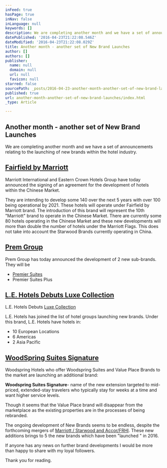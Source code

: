 ```yaml
---
inFeed: true
hasPage: true
inNav: false
inLanguage: null
keywords: []
description: We are completing another month and we have a set of announcements relating to the launching of new brands within the hotel industry.
datePublished: '2016-04-23T21:22:08.546Z'
dateModified: '2016-04-23T21:22:08.029Z'
title: Another month - another set of New Brand Launches
author: []
authors: []
publisher:
  name: null
  domain: null
  url: null
  favicon: null
starred: false
sourcePath: _posts/2016-04-23-another-month-another-set-of-new-brand-launches.md
published: true
url: another-month-another-set-of-new-brand-launches/index.html
_type: Article

---
```

## Another month - another set of New Brand Launches

We are completing another month and we have a set of announcements relating to the launching of new brands within the hotel industry.

## [Fairfield by Marriott][0]

Marriott International and Eastern Crown Hotels Group have today announced the signing of an agreement for the development of hotels within the Chinese Market.

They are intending to develop some 140 over the next 5 years with over 100 being operational by 2021\. These hotels will operate under Fairfield by Marriott brand. The introduction of this brand will represent the 10th "Marriott" brand to operate in the Chinese Market. There are currently some 80 hotels operating in the Chinese Market and these new developments will more than double the number of hotels under the Marriott Flags. This does not take into account the Starwood Brands currently operating in China.

## [Prem Group][1]

Prem Group has today announced the development of 2 new sub-brands. They will be

* [Premier Suites][2]
* Premier Suites Plus

## [L.E. Hotels Debuts Luxe Collection][3]

L.E. Hotels Debuts [Luxe Collection][4]

L.E. Hotels has joined the list of hotel groups launching new brands. Under this brand, L.E. Hotels have hotels in:

* 10 European Locations
* 6 Americas
* 2 Asia Pacific

## [WoodSpring Suites Signature][5]

Woodspring Hotels who offer Woodspring Suites and Value Place Brands to the market are launching an additional brand:

**Woodspring Suites Signature**- name of the new extension targeted to mid-priced, extended-stay travelers who typically stay for weeks at a time and want higher service levels.

Though it seems that the Value Place brand will disappear from the marketplace as the existing properties are in the processes of being rebranded.

The ongoing development of New Brands seems to be endless, despite the forthcoming mergers of [Marriott / Starwood and Accor/FRHI][6]. These new additions brings to 5 the new brands which have been "launched " in 2016\.

If anyone has any news on further brand developments I would be more than happy to share with my loyal followers.

Thank you for reading.

[0]: http://news.marriott.com/2016/02/marriott-international-and-eastern-crown-partner-to-launch-fairfieldsm-by-marriott-a-new-affordable-mid-range-hotel-f.html
[1]: https://www.thecaterer.com/articles/364979/prem-group-launches-two-sub-brands-for-serviced-apartment-portfolio
[2]: http://premiersuites.eu/
[3]: http://www.hotelbusiness.com/Brands/LE-Hotels-Debuts-Luxe-Collection/53247
[4]: http://www.lehotels.com/luxe-collection/
[5]: https://www.asianhospitality.com/industry-news/WoodSpring+Suites+Signature+brand+unveiled+/2499
[6]: http://hotelnews.world/wp-admin/post.php?post=300&action=edit